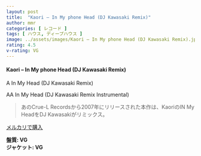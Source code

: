 ```yaml
---
layout: post
title:  "Kaori – In My phone Head (DJ Kawasaki Remix)"
author: mmr
categories: [ レコード ]
tags: [ ハウス, ディープハウス ]
image: ../assets/images/Kaori – In My phone Head (DJ Kawasaki Remix).jpg
rating: 4.5
v-rating: VG
---
```


#### Kaori – In My phone Head (DJ Kawasaki Remix)

A In My Head (DJ Kawasaki Remix)

AA In My Head (DJ Kawasaki Remix Instrumental)

> あのCrue-L Recordsから2007年にリリースされた本作は、KaoriのIN My HeadをDJ Kawasakiがリミックス。


[メルカリで購入](https://jp.mercari.com/item/m77600179175)


<div class="mt-4 mb-4 d-flex align-items-center">
<strong class="mr-1">盤質: VG</strong>
</div>
<div class="mt-4 mb-4 d-flex align-items-center">
<strong class="mr-1">ジャケット: VG</strong>
</div>